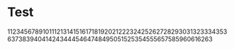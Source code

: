 # Test

1123456789101112131415161718192021222324252627282930313233343536373839404142434445464748495051525354555657585960616263